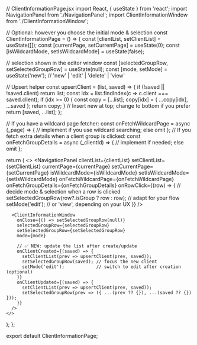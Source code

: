 // ClientInformationPage.jsx
import React, { useState } from 'react';
import NavigationPanel from './NavigationPanel';
import ClientInformationWindow from './ClientInformationWindow';

// Optional: however you choose the initial mode & selection
const ClientInformationPage = () => {
  const [clientList, setClientList] = useState([]);
  const [currentPage, setCurrentPage] = useState(0);
  const [isWildcardMode, setIsWildcardMode] = useState(false);

  // selection shown in the editor window
  const [selectedGroupRow, setSelectedGroupRow] = useState(null);
  const [mode, setMode] = useState('new'); // 'new' | 'edit' | 'delete' | 'view'

  // Upsert helper
  const upsertClient = (list, saved) => {
    if (!saved || !saved.client) return list;
    const idx = list.findIndex(c => c.client === saved.client);
    if (idx >= 0) {
      const copy = [...list];
      copy[idx] = { ...copy[idx], ...saved };
      return copy;
    }
    // Insert new at top; change to bottom if you prefer
    return [saved, ...list];
  };

  // If you have a wildcard page fetcher:
  const onFetchWildcardPage = async (_page) => {
    // implement if you use wildcard searching; else omit
  };
  // If you fetch extra details when a client group is clicked:
  const onFetchGroupDetails = async (_clientId) => {
    // implement if needed; else omit
  };

  return (
    <>
      <NavigationPanel
        clientList={clientList}
        setClientList={setClientList}
        currentPage={currentPage}
        setCurrentPage={setCurrentPage}
        isWildcardMode={isWildcardMode}
        setIsWildcardMode={setIsWildcardMode}
        onFetchWildcardPage={onFetchWildcardPage}
        onFetchGroupDetails={onFetchGroupDetails}
        onRowClick={(row) => {
          // decide mode & selection when a row is clicked
          setSelectedGroupRow(row?.isGroup ? row : row); // adapt for your flow
          setMode('edit'); // or 'view', depending on your UX
        }}
      />

      <ClientInformationWindow
        onClose={() => setSelectedGroupRow(null)}
        selectedGroupRow={selectedGroupRow}
        setSelectedGroupRow={setSelectedGroupRow}
        mode={mode}

        // ✅ NEW: update the list after create/update
        onClientCreated={(saved) => {
          setClientList(prev => upsertClient(prev, saved));
          setSelectedGroupRow(saved); // focus the new client
          setMode('edit');            // switch to edit after creation (optional)
        }}
        onClientUpdated={(saved) => {
          setClientList(prev => upsertClient(prev, saved));
          setSelectedGroupRow(prev => ({ ...(prev ?? {}), ...(saved ?? {}) }));
        }}
      />
    </>
  );
};

export default ClientInformationPage;
